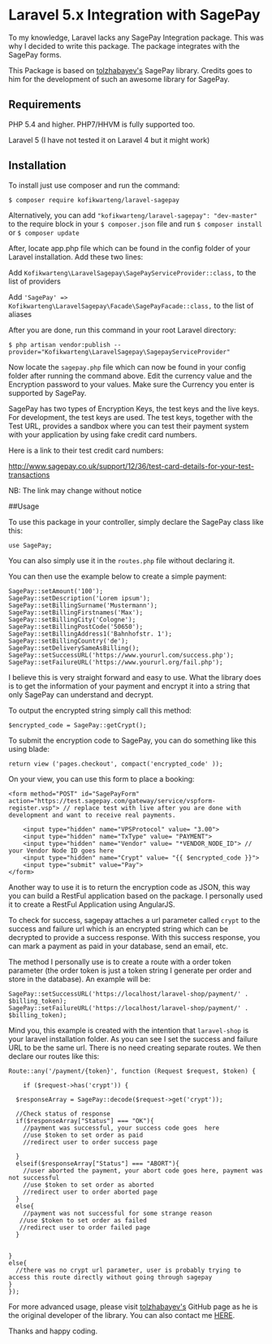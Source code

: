 # Laravel 5.x Integration with SagePay

To my knowledge, Laravel lacks any SagePay Integration package. This was why I decided to write this package. The package integrates with the SagePay forms.

This Package is based on <a href="https://github.com/tolzhabayev/sagepayForm-php" target="_blank">tolzhabayev's</a> SagePay library. Credits goes to him for the development of such an awesome library for SagePay.

## Requirements

PHP 5.4 and higher. PHP7/HHVM is fully supported too.

Laravel 5 (I have not tested it on Laravel 4 but it might work)

## Installation

To install just use composer and run the command:

```$ composer require kofikwarteng/laravel-sagepay```

Alternatively, you can add ````"kofikwarteng/laravel-sagepay": "dev-master"```` to the require block in your ```$ composer.json``` file and run ```$ composer install``` or ```$ composer update```

After, locate app.php file which can be found in the config folder of your Laravel installation. Add these two lines:

Add ```Kofikwarteng\LaravelSagepay\SagePayServiceProvider::class,``` to the list of providers

Add ```'SagePay' => Kofikwarteng\LaravelSagepay\Facade\SagePayFacade::class,``` to the list of aliases

After you are done, run this command in your root Laravel directory:

```$ php artisan vendor:publish --provider="Kofikwarteng\LaravelSagepay\SagepayServiceProvider"```

Now locate the ```sagepay.php``` file which can now be found in your config folder after running the command above. Edit the currency value and the Encryption password to your values. Make sure the Currency you enter is supported by SagePay.

SagePay has two types of Encryption Keys, the test keys and the live keys. For development, the test keys are used. The test keys, together with the Test URL, provides a sandbox where you can test their payment system with your application by using fake credit card numbers.

Here is a link to their test credit card numbers: 

http://www.sagepay.co.uk/support/12/36/test-card-details-for-your-test-transactions

NB: The link may change without notice

##Usage

To use this package in your controller, simply declare the SagePay class like this:

````use SagePay;````

You can also simply use it in the ````routes.php```` file without declaring it.

You can then use the example below to create a simple payment:
```
SagePay::setAmount('100');
SagePay::setDescription('Lorem ipsum');
SagePay::setBillingSurname('Mustermann');
SagePay::setBillingFirstnames('Max');
SagePay::setBillingCity('Cologne');
SagePay::setBillingPostCode('50650');
SagePay::setBillingAddress1('Bahnhofstr. 1');
SagePay::setBillingCountry('de');
SagePay::setDeliverySameAsBilling();
SagePay::setSuccessURL('https://www.yoururl.com/success.php');
SagePay::setFailureURL('https://www.yoururl.org/fail.php');
```
I believe this is very straight forward and easy to use. What the library does is to get the information of your payment and encrypt it into a string that only SagePay can understand and decrypt.

To output the encrypted string simply call this method:

```$encrypted_code = SagePay::getCrypt();```

To submit the encryption code to SagePay, you can do something like this using blade:

``return view ('pages.checkout', compact('encrypted_code' ));``

On your view, you can use this form to place a booking:
```
<form method="POST" id="SagePayForm" action="https://test.sagepay.com/gateway/service/vspform-register.vsp"> // replace test with live after you are done with development and want to receive real payments.

    <input type="hidden" name="VPSProtocol" value= "3.00">
    <input type="hidden" name="TxType" value= "PAYMENT">
    <input type="hidden" name="Vendor" value= "*VENDOR_NODE_ID"> // your Vendor Node ID goes here
    <input type="hidden" name="Crypt" value= "{{ $encrypted_code }}">
    <input type="submit" value="Pay">
</form>
```

Another way to use it is to return the encryption code as JSON, this way you can build a RestFul application based on the package. I personally used it to create a RestFul Application using AngularJS.

To check for success, sagepay attaches a url parameter called ```crypt``` to the success and failure url which is an encrypted string which can be decrypted to provide a success response. With this success response, you can mark a payment as paid in your database, send an email, etc. 

The method I personally use is to create a route with a order token parameter (the order token is just a token string I generate per order and store in the database). An example will be:

````
SagePay::setSuccessURL('https://localhost/laravel-shop/payment/' . $billing_token);
SagePay::setFailureURL('https://localhost/laravel-shop/payment/' . $billing_token);
````

Mind you, this example is created with the intention that ````laravel-shop```` is your laravel installation folder. As you can see I set the success and failure URL to be the same url. There is no need creating separate routes. We then declare our routes like this:

````
Route::any('/payment/{token}', function (Request $request, $token) {
    
    if ($request->has('crypt')) {

  $responseArray = SagePay::decode($request->get('crypt'));

  //Check status of response
  if($responseArray["Status"] === "OK"){
    //payment was successful, your success code goes  here
    //use $token to set order as paid
    //redirect user to order success page
    
  }
  elseif($responseArray["Status"] === "ABORT"){
    //user aborted the payment, your abort code goes here, payment was not successful
    //use $token to set order as aborted
    //redirect user to order aborted page
  }
  else{
    //payment was not successful for some strange reason
   //use $token to set order as failed
   //redirect user to order failed page
  }


}
else{
  //there was no crypt url parameter, user is probably trying to access this route directly without going through sagepay
}
});
````





For more advanced usage, please visit <a href="https://github.com/tolzhabayev/sagepayForm-php" target="_blank">tolzhabayev's</a> GitHub page as he is the original developer of the library. You can also contact me <a href="mailto:kofi@kofikwarteng.com">HERE</a>.

Thanks and happy coding.






